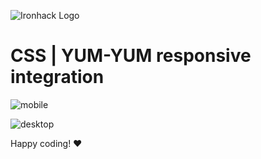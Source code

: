 ![Ironhack Logo](https://i.imgur.com/1QgrNNw.png)

# CSS | YUM-YUM responsive integration

![mobile](https://s3-us-west-2.amazonaws.com/s.cdpn.io/67030/19_Yum-Yum_home_mobile.jpg)

![desktop](https://s3-us-west-2.amazonaws.com/s.cdpn.io/67030/05_Yum-Yum_home.jpg)

Happy coding! ❤️